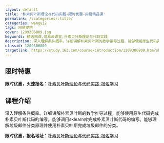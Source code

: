 ```yaml
---
layout: default
title: '朴素贝叶斯理论与代码实践-限时优惠-网易精品课'
permalink: /:categories/:title/
categories: wangyi2
tags: 网易提供
cover: 1209306809.jpg
keywords: 精选网课,网易云课堂,朴素贝叶斯理论与代码实践
description: 深入理解条件概率。详细讲解朴素贝叶斯的数学推导过程，能够使用原生代码完成朴素贝叶斯代码的编写。能够调用sklearn库完
classid: 1209306809
targetlink: https://study.163.com/course/introduction/1209306809.htm?share=1&shareId=1025206652&utm_campaign=share&utm_medium=iphoneShare&utm_source=&utm_u=1025206652
---
```


## 限时特惠

**限时优惠，火速报名**：[朴素贝叶斯理论与代码实践-报名学习](https://study.163.com/course/introduction/1209306809.htm?share=1&shareId=1025206652&utm_campaign=share&utm_medium=iphoneShare&utm_source=&utm_u=1025206652)

## 课程介绍

深入理解条件概率。详细讲解朴素贝叶斯的数学推导过程，能够使用原生代码完成朴素贝叶斯代码的编写。能够调用sklearn库完成朴素贝叶斯代码的编写。能够理解垃圾邮件分类原理并使用朴素贝叶斯完成垃圾邮件的分类。

**限时优惠，报名地址**：[朴素贝叶斯理论与代码实践-报名学习](https://study.163.com/course/introduction/1209306809.htm?share=1&shareId=1025206652&utm_campaign=share&utm_medium=iphoneShare&utm_source=&utm_u=1025206652)

